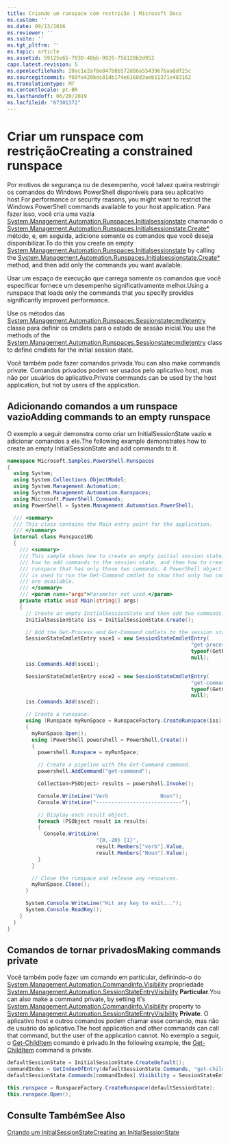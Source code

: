 ```yaml
---
title: Criando um runspace com restrição | Microsoft Docs
ms.custom: ''
ms.date: 09/13/2016
ms.reviewer: ''
ms.suite: ''
ms.tgt_pltfrm: ''
ms.topic: article
ms.assetid: 59125e65-7030-40bb-9926-756120b2d952
caps.latest.revision: 5
ms.openlocfilehash: 20ac1e2af8e047b8b572d86a55439676aa8df25c
ms.sourcegitcommit: f60fa420bdc81db174e6168d3aeb11371e483162
ms.translationtype: MT
ms.contentlocale: pt-BR
ms.lasthandoff: 06/20/2019
ms.locfileid: "67301372"
---
```

# <a name="creating-a-constrained-runspace"></a><span data-ttu-id="89fd0-102">Criar um runspace com restrição</span><span class="sxs-lookup"><span data-stu-id="89fd0-102">Creating a constrained runspace</span></span>

<span data-ttu-id="89fd0-103">Por motivos de segurança ou de desempenho, você talvez queira restringir os comandos do Windows PowerShell disponíveis para seu aplicativo host.</span><span class="sxs-lookup"><span data-stu-id="89fd0-103">For performance or security reasons, you might want to restrict the Windows PowerShell commands available to your host application.</span></span> <span data-ttu-id="89fd0-104">Para fazer isso, você cria uma vazia [System.Management.Automation.Runspaces.Initialsessionstate](/dotnet/api/System.Management.Automation.Runspaces.InitialSessionState) chamando o [System.Management.Automation.Runspaces.Initialsessionstate.Create\*](/dotnet/api/System.Management.Automation.Runspaces.InitialSessionState.Create) método, e, em seguida, adicione somente os comandos que você deseja disponibilizar.</span><span class="sxs-lookup"><span data-stu-id="89fd0-104">To do this you create an empty [System.Management.Automation.Runspaces.Initialsessionstate](/dotnet/api/System.Management.Automation.Runspaces.InitialSessionState) by calling the [System.Management.Automation.Runspaces.Initialsessionstate.Create\*](/dotnet/api/System.Management.Automation.Runspaces.InitialSessionState.Create) method, and then add only the commands you want available.</span></span>

 <span data-ttu-id="89fd0-105">Usar um espaço de execução que carrega somente os comandos que você especificar fornece um desempenho significativamente melhor.</span><span class="sxs-lookup"><span data-stu-id="89fd0-105">Using a runspace that loads only the commands that you specify provides significantly improved performance.</span></span>

 <span data-ttu-id="89fd0-106">Use os métodos das [System.Management.Automation.Runspaces.Sessionstatecmdletentry](/dotnet/api/System.Management.Automation.Runspaces.SessionStateCmdletEntry) classe para definir os cmdlets para o estado de sessão inicial.</span><span class="sxs-lookup"><span data-stu-id="89fd0-106">You use the methods of the [System.Management.Automation.Runspaces.Sessionstatecmdletentry](/dotnet/api/System.Management.Automation.Runspaces.SessionStateCmdletEntry) class to define cmdlets for the initial session state.</span></span>

 <span data-ttu-id="89fd0-107">Você também pode fazer comandos privada.</span><span class="sxs-lookup"><span data-stu-id="89fd0-107">You can also make commands private.</span></span> <span data-ttu-id="89fd0-108">Comandos privados podem ser usados pelo aplicativo host, mas não por usuários do aplicativo.</span><span class="sxs-lookup"><span data-stu-id="89fd0-108">Private commands can be used by the host application, but not by users of the application.</span></span>

## <a name="adding-commands-to-an-empty-runspace"></a><span data-ttu-id="89fd0-109">Adicionando comandos a um runspace vazio</span><span class="sxs-lookup"><span data-stu-id="89fd0-109">Adding commands to an empty runspace</span></span>

 <span data-ttu-id="89fd0-110">O exemplo a seguir demonstra como criar um InitialSessionState vazio e adicionar comandos a ele.</span><span class="sxs-lookup"><span data-stu-id="89fd0-110">The following example demonstrates how to create an empty InitialSessionState and add commands to it.</span></span>

```csharp
namespace Microsoft.Samples.PowerShell.Runspaces
{
  using System;
  using System.Collections.ObjectModel;
  using System.Management.Automation;
  using System.Management.Automation.Runspaces;
  using Microsoft.PowerShell.Commands;
  using PowerShell = System.Management.Automation.PowerShell;

  /// <summary>
  /// This class contains the Main entry point for the application.
  /// </summary>
  internal class Runspace10b
  {
    /// <summary>
    /// This sample shows how to create an empty initial session state,
    /// how to add commands to the session state, and then how to create a
    /// runspace that has only those two commands. A PowerShell object
    /// is used to run the Get-Command cmdlet to show that only two commands
    /// are available.
    /// </summary>
    /// <param name="args">Parameter not used.</param>
    private static void Main(string[] args)
    {
      // Create an empty InitialSessionState and then add two commands.
      InitialSessionState iss = InitialSessionState.Create();

      // Add the Get-Process and Get-Command cmdlets to the session state.
      SessionStateCmdletEntry ssce1 = new SessionStateCmdletEntry(
                                                            "get-process",
                                                            typeof(GetProcessCommand),
                                                            null);
      iss.Commands.Add(ssce1);

      SessionStateCmdletEntry ssce2 = new SessionStateCmdletEntry(
                                                            "get-command",
                                                            typeof(GetCommandCommand),
                                                            null);
      iss.Commands.Add(ssce2);

      // Create a runspace.
      using (Runspace myRunSpace = RunspaceFactory.CreateRunspace(iss))
      {
        myRunSpace.Open();
        using (PowerShell powershell = PowerShell.Create())
        {
          powershell.Runspace = myRunSpace;

          // Create a pipeline with the Get-Command command.
          powershell.AddCommand("get-command");

          Collection<PSObject> results = powershell.Invoke();

          Console.WriteLine("Verb                 Noun");
          Console.WriteLine("----------------------------");

          // Display each result object.
          foreach (PSObject result in results)
          {
            Console.WriteLine(
                             "{0,-20} {1}",
                             result.Members["verb"].Value,
                             result.Members["Noun"].Value);
          }
        }

        // Close the runspace and release any resources.
        myRunSpace.Close();
      }

      System.Console.WriteLine("Hit any key to exit...");
      System.Console.ReadKey();
    }
  }
}
```

## <a name="making-commands-private"></a><span data-ttu-id="89fd0-111">Comandos de tornar privados</span><span class="sxs-lookup"><span data-stu-id="89fd0-111">Making commands private</span></span>

 <span data-ttu-id="89fd0-112">Você também pode fazer um comando em particular, definindo-o do [System.Management.Automation.Commandinfo.Visibility](/dotnet/api/System.Management.Automation.CommandInfo.Visibility) propriedade [System.Management.Automation.SessionStateEntryVisibility](/dotnet/api/System.Management.Automation.SessionStateEntryVisibility) **Particular**.</span><span class="sxs-lookup"><span data-stu-id="89fd0-112">You can also make a command private, by setting it's [System.Management.Automation.Commandinfo.Visibility](/dotnet/api/System.Management.Automation.CommandInfo.Visibility) property to [System.Management.Automation.SessionStateEntryVisibility](/dotnet/api/System.Management.Automation.SessionStateEntryVisibility) **Private**.</span></span> <span data-ttu-id="89fd0-113">O aplicativo host e outros comandos podem chamar esse comando, mas não de usuário do aplicativo.</span><span class="sxs-lookup"><span data-stu-id="89fd0-113">The host application and other commands can call that command, but the user of the application cannot.</span></span> <span data-ttu-id="89fd0-114">No exemplo a seguir, o [Get-ChildItem](/powershell/module/Microsoft.PowerShell.Management/Get-ChildItem) comando é privado.</span><span class="sxs-lookup"><span data-stu-id="89fd0-114">In the following example, the [Get-ChildItem](/powershell/module/Microsoft.PowerShell.Management/Get-ChildItem) command is private.</span></span>

```csharp
defaultSessionState = InitialSessionState.CreateDefault();
commandIndex = GetIndexOfEntry(defaultSessionState.Commands, "get-childitem");
defaultSessionState.Commands[commandIndex].Visibility = SessionStateEntryVisibility.Private;

this.runspace = RunspaceFactory.CreateRunspace(defaultSessionState);
this.runspace.Open();
```

## <a name="see-also"></a><span data-ttu-id="89fd0-115">Consulte Também</span><span class="sxs-lookup"><span data-stu-id="89fd0-115">See Also</span></span>

 [<span data-ttu-id="89fd0-116">Criando um InitialSessionState</span><span class="sxs-lookup"><span data-stu-id="89fd0-116">Creating an InitialSessionState</span></span>](./creating-an-initialsessionstate.md)
